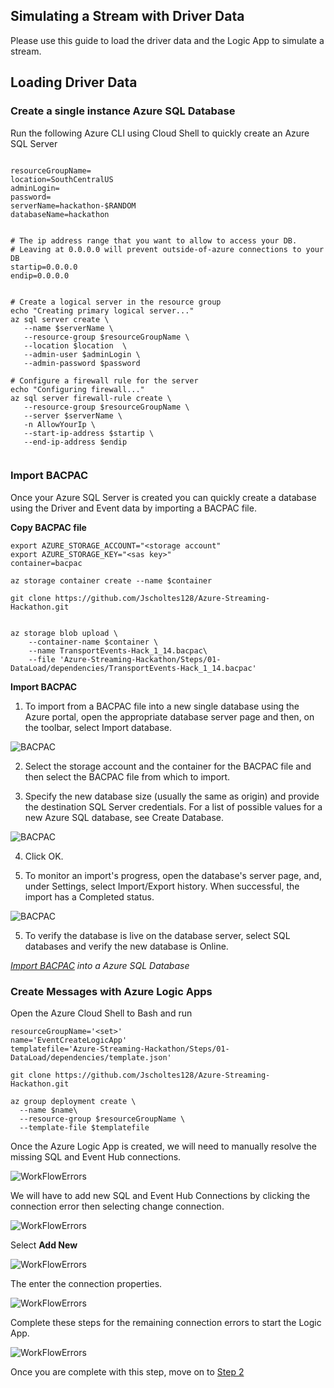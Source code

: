 
## Simulating a Stream with Driver Data
 
Please use this guide to load the driver data and the Logic App to simulate a stream.





## Loading Driver Data

### Create a single instance Azure SQL Database

Run the following Azure CLI using Cloud Shell to quickly create an Azure SQL Server

```

resourceGroupName=
location=SouthCentralUS
adminLogin=
password=
serverName=hackathon-$RANDOM
databaseName=hackathon


# The ip address range that you want to allow to access your DB. 
# Leaving at 0.0.0.0 will prevent outside-of-azure connections to your DB
startip=0.0.0.0
endip=0.0.0.0


# Create a logical server in the resource group
echo "Creating primary logical server..."
az sql server create \
   --name $serverName \
   --resource-group $resourceGroupName \
   --location $location  \
   --admin-user $adminLogin \
   --admin-password $password

# Configure a firewall rule for the server
echo "Configuring firewall..."
az sql server firewall-rule create \
   --resource-group $resourceGroupName \
   --server $serverName \
   -n AllowYourIp \
   --start-ip-address $startip \
   --end-ip-address $endip


```

### Import BACPAC

Once your Azure SQL Server is created you can quickly create a database using the Driver and Event data by importing a BACPAC file.

__Copy BACPAC file__

```
export AZURE_STORAGE_ACCOUNT="<storage account"
export AZURE_STORAGE_KEY="<sas key>"
container=bacpac

az storage container create --name $container

git clone https://github.com/Jscholtes128/Azure-Streaming-Hackathon.git


az storage blob upload \
    --container-name $container \
    --name TransportEvents-Hack_1_14.bacpac\
    --file 'Azure-Streaming-Hackathon/Steps/01-DataLoad/dependencies/TransportEvents-Hack_1_14.bacpac'
```

__Import BACPAC__

1. To import from a BACPAC file into a new single database using the Azure portal, open the appropriate database server page and then, on the toolbar, select Import database.

![BACPAC](../../images/bacpac1.png)

2. Select the storage account and the container for the BACPAC file and then select the BACPAC file from which to import.

3. Specify the new database size (usually the same as origin) and provide the destination SQL Server credentials. For a list of possible values for a new Azure SQL database, see Create Database.

![BACPAC](../../images/bacpac3.png)

4. Click OK.

5. To monitor an import's progress, open the database's server page, and, under Settings, select Import/Export history. When successful, the import has a Completed status.

![BACPAC](../../images/bacpac5.png)

5. To verify the database is live on the database server, select SQL databases and verify the new database is Online.

_[Import BACPAC](https://docs.microsoft.com/en-us/azure/sql-database/sql-database-import?tabs=azure-powershell) into a Azure SQL Database_


### Create Messages with Azure Logic Apps

Open the Azure Cloud Shell to Bash and run

```
resourceGroupName='<set>'
name='EventCreateLogicApp'
templatefile='Azure-Streaming-Hackathon/Steps/01-DataLoad/dependencies/template.json'

git clone https://github.com/Jscholtes128/Azure-Streaming-Hackathon.git

az group deployment create \
  --name $name\
  --resource-group $resourceGroupName \
  --template-file $templatefile 
```

Once the Azure Logic App is created, we will need to manually resolve the missing SQL and Event Hub connections.

![WorkFlowErrors](../../images/logic_app_error.PNG)

We will have to add new SQL and Event Hub Connections by clicking the connection error then selecting change connection.

![WorkFlowErrors](../../images/logic_app_sql_connection.PNG)

Select __Add New__

![WorkFlowErrors](../../images/logic_app_add_connection.PNG)

The enter the connection properties.

![WorkFlowErrors](../../images/logic_app_add_sql_connection.PNG)

Complete these steps for the remaining connection errors to start the Logic App.

![WorkFlowErrors](../../images/logic_app_message_load.PNG)

Once you are complete with this step, move on to [Step 2](../02-StreamHot/)